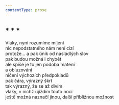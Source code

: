 ```yaml
---
contentType: prose
---
```


## \* \* \*

Vlaky, nyní rozumíme míjení  
nic nepodstatného nám není cizí  
protože… a pak únik od nasládlých slov  
pak budou možná i chybět  
ale spíše je to jen podoba matení  
a obluzování  
ničení výchozích předpokladů  
pak čára, výrazný škrt  
tak výrazný, že se až divím  
vlaky, v nichž ujíždím touto nocí  
ještě možná naznačí jinou, další přibližnou možnost
